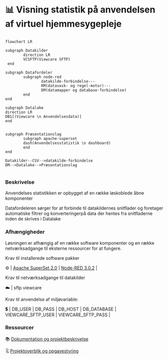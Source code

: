 # 📊 Visning statistik på anvendelsen af virtuel hjemmesygepleje

```mermaid

flowchart LR

subgraph Datakilder
        direction LR
        VCSFTP(Viewcare SFTP)
 end

subgraph Datafordeler
        subgraph node-red
                datakilde-forbindelse---
                RM(datavask- og regel-motor)---
                DM(datamapper og database-forbindelse)
        end
end

subgraph Datalake
direction LR
DB1[(Viewcare \n Anvendelsesdata)]
end


subgraph Præsentationslag
        subgraph apache-superset
        dash(Anvendelsesstatistik \n dashboard)
        end
end

Datakilder--CSV-->datakilde-forbindelse 
DM-->Datalake-->Præsentationslag
    
```
### Beskrivelse

Anvendelses statistikken er opbygget af en række løskoblede åbne komponenter

Datafordeleren sørger for at forbinde til datakildernes snitflader og foretager automatiske filtrer og konverteringerpå data der hentes fra snitfladerne inden de skrives i Datalake

### Afhængigheder
Løsningen er afhængig af en række software komponenter og en række netværksadgange til eksterne ressourcer for at fungere.

Krav til installerede software pakker 

:gear: | [Apache SuperSet 2.0]()  |  [Node-RED 3.0.2](https://nodered.org/docs/getting-started/windows)  | 

Krav til netværksadgange til datakilder

:cloud: | sftp viewcare

Krav til anvendelse af miljøvariable:

:heavy_dollar_sign: | DB_USER | DB_PASS | DB_HOST | DB_DATABASE | VIEWCARE_SFTP_USER | VIEWCARE_SFTP_PASS |

### Ressourcer

:books: [Dokumentation og projektbeskrivelse](https)

:spiral_calendar: [Projektoverblik og opgavestyring](https://github.com/orgs/Randers-Kommune-Digitalisering/)
